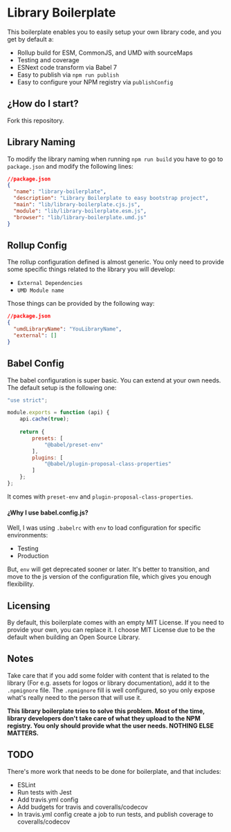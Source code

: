 # Library Boilerplate

This boilerplate enables you to easily setup your own library code, and you get by default a:

- Rollup build for ESM, CommonJS, and UMD with sourceMaps
- Testing and coverage
- ESNext code transform via Babel 7
- Easy to publish via `npm run publish`
- Easy to configure your NPM registry via `publishConfig`

## ¿How do I start?

Fork this repository.

## Library Naming

To modify the library naming when running `npm run build` you have to go to `package.json` and modify the following lines:

```json
//package.json
{
  "name": "library-boilerplate",
  "description": "Library Boilerplate to easy bootstrap project",
  "main": "lib/library-boilerplate.cjs.js",
  "module": "lib/library-boilerplate.esm.js",
  "browser": "lib/library-boilerplate.umd.js"
}
```

## Rollup Config

The rollup configuration defined is almost generic. You only need to provide some specific things related to the library you will develop:

- `External Dependencies`
- `UMD Module name`

Those things can be provided by the following way:

```json
//package.json
{
  "umdLibraryName": "YouLibraryName",
  "external": []
}
```

## Babel Config

The babel configuration is super basic. You can extend at your own needs. The default setup is the following one:

```javascript
"use strict";

module.exports = function (api) {
    api.cache(true);
    
    return {
        presets: [
            "@babel/preset-env"
        ],
        plugins: [
            "@babel/plugin-proposal-class-properties"
        ]
    };
};
```

It comes with `preset-env` and `plugin-proposal-class-properties`. 

#### ¿Why I use babel.config.js?

Well, I was using `.babelrc` with `env` to load configuration for specific environments:

- Testing
- Production

But, `env` will get deprecated sooner or later. It's better to transition, and move to the js version of the configuration file, which gives you enough flexibility.

## Licensing

By default, this boilerplate comes with an empty MIT License. If you need to provide your own, you can replace it. I choose MIT License due to be the default when building an Open Source Library.

## Notes

Take care that if you add some folder with content that is related to the library (For e.g. assets for logos or library documentation), add it to the `.npmignore` file. 
The `.npmignore` fill is well configured, so you only expose what's really need to the person that will use it. 

**This library boilerplate tries to solve this problem. Most of the time, library developers don't take care of what they upload to the NPM registry. You only should provide what the user needs. NOTHING ELSE MATTERS.**

## TODO 

There's more work that needs to be done for boilerplate, and that includes:

- ESLint
- Run tests with Jest
- Add travis.yml config
- Add budgets for travis and coveralls/codecov
- In travis.yml config create a job to run tests, and publish coverage to coveralls/codecov
